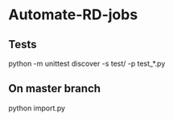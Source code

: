 # Automate-RD-jobs

## Tests
python -m unittest discover -s test/ -p test_*.py
## On master branch
python import.py
